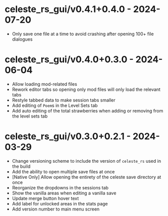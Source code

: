 # celeste_rs_gui/v0.4.1+0.4.0 - 2024-07-20
- Only save one file at a time to avoid crashing after opening 100+ file dialogues

# celeste_rs_gui/v0.4.0+0.3.0 - 2024-06-04
- Allow loading mod-related files
- Rework editor tabs so opening only mod files will only load the relevant tabs
- Restyle tabbed data to make session tabs smaller
- Add editing of `Poem`s in the Level Sets tab
- Add auto editing of the total strawberries when adding or removing from the level sets tab

# celeste_rs_gui/v0.3.0+0.2.1 - 2024-03-29
- Change versioning scheme to include the version of `celeste_rs` used in the build
- Add the ability to open multiple save files at once
- [Native Only] Allow opening the entirety of the celeste save directory at once
- Reorganize the dropdowns in the sessions tab
- Show the vanilla areas when editing a vanilla save
- Update merge button hover text
- Add label for unlocked areas in the stats page
- Add version number to main menu screen